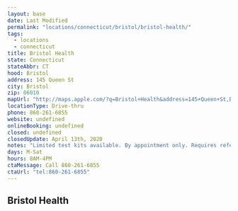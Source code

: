 ```yaml
---
layout: base
date: Last Modified
permalink: "locations/connecticut/bristol/bristol-health/"
tags:
  - locations
  - connecticut
title: Bristol Health
state: Connecticut
stateAbbr: CT
hood: Bristol
address: 145 Queen St
city: Bristol
zip: 06010
mapUrl: "http://maps.apple.com/?q=Bristol+Health&address=145+Queen+St,Bristol,Connecticut,06010"
locationType: Drive-thru
phone: 860-261-6855 
website: undefined
onlineBooking: undefined
closed: undefined
closedUpdate: April 13th, 2020
notes: "Limited test kits available. By appointment only. Requires referral from a primary health provider."
days: M-Sat
hours: 8AM-4PM
ctaMessage: Call 860-261-6855 
ctaUrl: "tel:860-261-6855"
---
```

## Bristol Health